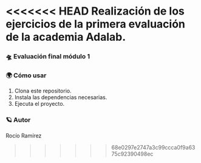 <<<<<<< HEAD
Realización de los ejercicios de la primera evaluación de la academia Adalab.
=======
### 🛸 Evaluación final módulo 1

### 🌍 Cómo usar

1. Clona este repositorio.
2. Instala las dependencias necesarias.
3. Ejecuta el proyecto.

### 🪐 Autor

Rocío Ramírez

>>>>>>> 68e0297e2747a3c99ccca0f9a6375c92390498ec
